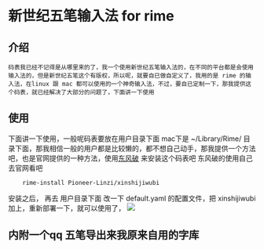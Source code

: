 # 新世纪五笔输入法 for rime
## 介绍
	码表我已经不记得是从哪里来的了，我一个使用新世纪五笔输入法的，在不同的平台都是会使用输入法的，但是新世纪五笔这个有版权，所以呢，就要自已做自定义了，我用的是 rime 的输入法，在linux 跟 mac 都可以使用的一个神奇输入法，不过，要自已定制一下，那我提供这个码表，就已经解决了大部分的问题了，下面讲一下使用
## 使用
下面讲一下使用，一般呢码表要放在用户目录下面 mac下是 ~/Library/Rime/ 目录下面，那我相信一般的用户都是比较懒的，都不想自己动手，那我提供一个方法吧，也是官网提供的一种方法，使用[东风破](https://github.com/rime/brise "东风破") 来安装这个码表吧  东风破的使用自己去官网看吧
```
	rime-install Pioneer-Linzi/xinshijiwubi 
```
安装之后， 再去 用户目录下面 改一下 default.yaml 的配置文件，把 xinshijiwubi 加上，重新部署一下，就可以使用了，
![](https://ws1.sinaimg.cn/large/006tNc79ly1fpf4ocrg7vj30c809ymxe.jpg)


## 内附一个qq 五笔导出来我原来自用的字库
